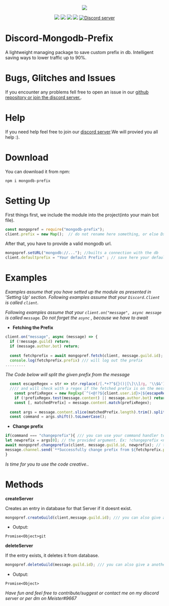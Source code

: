 <p align="center"><a href="https://nodei.co/npm/mongodb-prefix/"><img src="https://nodei.co/npm/mongodb-prefix.png"></a></p>
<p align="center"><img src="https://img.shields.io/npm/v/mongodb-prefix"> <img src="https://img.shields.io/github/repo-size/meister03/discord-xp"> <img src="https://img.shields.io/npm/l/discord-xp"> <img src="https://img.shields.io/github/contributors/discord-mongodb-prefix">  <a href="https://discord.gg/YTdNBHh"><img src="https://discordapp.com/api/guilds/697129454761410600/widget.png" alt="Discord server"/></a></p>

# Discord-Mongodb-Prefix
A lightweight managing package to save custom prefix in db. Intelligent saving ways to lower traffic up to 90%.


# Bugs, Glitches and Issues
If you encounter any problems fell free to open an issue in our <a href="https://github.com/meister03/discord-mongodb-prefix/issues">github repository or join the discord server.</a>.

# Help
If you need help feel free to join our <a href="https://discord.gg/YTdNBHh ">discord server</a>.We will provied you all help :).
# Download
You can download it from npm:
```cli
npm i mongodb-prefix
```

# Setting Up
First things first, we include the module into the project(into your main bot file).
```js
const mongopref = require("mongodb-prefix");
client.prefix = new Map();  // do not rename here something, or else Dx
```
After that, you have to provide a valid mongodb url.
```js
mongopref.setURL("mongodb://..."); //builts a connection with the db
client.defaultprefix = "Your default Prefix" ; // save here your default prefix
```

# Examples
*Examples assume that you have setted up the module as presented in 'Setting Up' section.*
*Following examples assume that your `Discord.Client` is called `client`.*

*Following examples assume that your `client.on("message", async message` is called `message`. Do not forget the `async` , because we have to await*

- **Fetching the Prefix**

```js
client.on("message", async (message) => {
  if (!message.guild) return;
  if (message.author.bot) return;
  
  const fetchprefix = await mongopref.fetch(client, message.guild.id);
  console.log(fetchprefix.prefix) /// will log out the prefix
.........
```
*The Code below will split the given prefix from the message*
```js
  const escapeRegex = str => str.replace(/[.*+?^${}()|[\]\\]/g, '\\$&');   //// the bot will react to on mention prefix 
  //// and will check with a regex if the fetched prefix is on the message
	const prefixRegex = new RegExp(`^(<@!?${client.user.id}>|${escapeRegex(fetchprefix.prefix)})\\s*`);
	if (!prefixRegex.test(message.content) || message.author.bot) return;    
	const [, matchedPrefix] = message.content.match(prefixRegex);  
	
  const args = message.content.slice(matchedPrefix.length).trim().split(/ +/);
  const command = args.shift().toLowerCase();
```
- **Change prefix**

```js
if(command === "changeprefix"){ /// you can use your command handler to, but look that you overgive the parameters client, message
let newprefix = args[0]; // the provided argument. Ex: !changeprefix <newprefix>
await mongopref.changeprefix(client, message.guild.id, newprefix); // this will save the new prefix in the map and in the db to prevent multipy fetches
message.channel.send(`**Successfully change prefix from ${fetchprefix.prefix} to ${newprefix}**`)
}
```
*Is time for you to use the code creative..*

# Methods
**createServer**

Creates an entry in database for that Server if it doesnt exist.
```js
mongopref.createGuild(client,message.guild.id); /// you can also give a another guild id
```
- Output:
```
Promise<Object>git
```
**deleteServer**

If the entry exists, it deletes it from database.
```js
mongopref.deleteGuild(message.guild.id); /// you can also give a another guild id
```
- Output:
```
Promise<Object>
```
*Have fun and feel free to contribute/suggest or contact me on my discord server or per dm on Meister#9667*